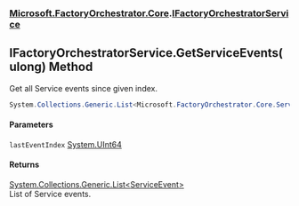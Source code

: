 ### [Microsoft.FactoryOrchestrator.Core](Microsoft_FactoryOrchestrator_Core.md 'Microsoft.FactoryOrchestrator.Core').[IFactoryOrchestratorService](IFactoryOrchestratorService.md 'Microsoft.FactoryOrchestrator.Core.IFactoryOrchestratorService')
## IFactoryOrchestratorService.GetServiceEvents(ulong) Method
Get all Service events since given index.  
```csharp
System.Collections.Generic.List<Microsoft.FactoryOrchestrator.Core.ServiceEvent> GetServiceEvents(ulong lastEventIndex);
```
#### Parameters
<a name='Microsoft_FactoryOrchestrator_Core_IFactoryOrchestratorService_GetServiceEvents(ulong)_lastEventIndex'></a>
`lastEventIndex` [System.UInt64](https://docs.microsoft.com/en-us/dotnet/api/System.UInt64 'System.UInt64')  
  
#### Returns
[System.Collections.Generic.List&lt;](https://docs.microsoft.com/en-us/dotnet/api/System.Collections.Generic.List-1 'System.Collections.Generic.List')[ServiceEvent](ServiceEvent.md 'Microsoft.FactoryOrchestrator.Core.ServiceEvent')[&gt;](https://docs.microsoft.com/en-us/dotnet/api/System.Collections.Generic.List-1 'System.Collections.Generic.List')  
List of Service events.
